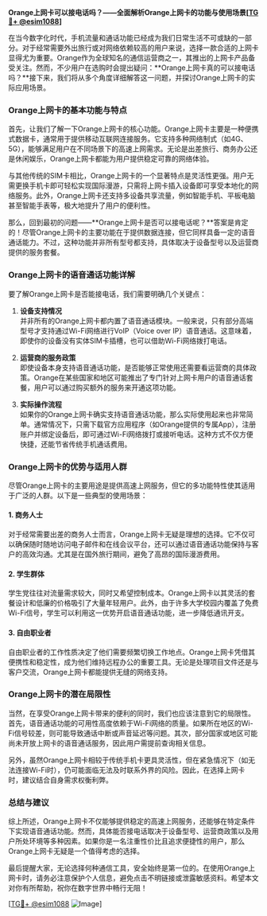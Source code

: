 **Orange上网卡可以接电话吗？——全面解析Orange上网卡的功能与使用场景[[TG💪+ @esim1088](https://t.me/s/esim1088)]**

在当今数字化时代，手机流量和通话功能已经成为我们日常生活不可或缺的一部分。对于经常需要外出旅行或对网络依赖较高的用户来说，选择一款合适的上网卡显得尤为重要。Orange作为全球知名的通信运营商之一，其推出的上网卡产品备受关注。然而，不少用户在选购时会提出疑问：**Orange上网卡真的可以接电话吗？**接下来，我们将从多个角度详细解答这一问题，并探讨Orange上网卡的实际应用场景。

### Orange上网卡的基本功能与特点

首先，让我们了解一下Orange上网卡的核心功能。Orange上网卡主要是一种便携式数据卡，通常用于提供移动互联网连接服务。它支持多种网络制式（如4G、5G），能够满足用户在不同场景下的高速上网需求。无论是出差旅行、商务办公还是休闲娱乐，Orange上网卡都能为用户提供稳定可靠的网络体验。

与其他传统的SIM卡相比，Orange上网卡的一个显著特点是灵活性更强。用户无需更换手机卡即可轻松实现国际漫游，只需将上网卡插入设备即可享受本地化的网络服务。此外，Orange上网卡还支持多设备共享流量，例如智能手机、平板电脑甚至智能手表等，极大地提升了用户的便利性。

那么，回到最初的问题——**Orange上网卡是否可以接电话呢？**答案是肯定的！尽管Orange上网卡的主要功能在于提供数据连接，但它同样具备一定的语音通话能力。不过，这种功能并非所有型号都支持，具体取决于设备型号以及运营商提供的服务套餐。

### Orange上网卡的语音通话功能详解

要了解Orange上网卡是否能接电话，我们需要明确几个关键点：

1. **设备支持情况**  
   并非所有的Orange上网卡都内置了语音通话模块。一般来说，只有部分高端型号才支持通过Wi-Fi网络进行VoIP（Voice over IP）语音通话。这意味着，即使你的设备没有实体SIM卡插槽，也可以借助Wi-Fi网络拨打电话。

2. **运营商的服务政策**  
 即使设备本身支持语音通话功能，是否能够正常使用还需要看运营商的具体政策。Orange在某些国家和地区可能推出了专门针对上网卡用户的语音通话套餐，用户可以通过购买额外的服务来开通这项功能。

3. **实际操作流程**  
 如果你的Orange上网卡确实支持语音通话功能，那么实际使用起来也非常简单。通常情况下，只需下载官方应用程序（如Orange提供的专属App），注册账户并绑定设备后，即可通过Wi-Fi网络拨打或接听电话。这种方式不仅方便快捷，还能节省传统手机通话费用。

### Orange上网卡的优势与适用人群

尽管Orange上网卡的主要用途是提供高速上网服务，但它的多功能特性使其适用于广泛的人群。以下是一些典型的使用场景：

#### 1. 商务人士
对于经常需要出差的商务人士而言，Orange上网卡无疑是理想的选择。它不仅可以确保随时随地访问电子邮件和在线会议平台，还可以通过语音通话功能保持与客户的高效沟通。尤其是在国外旅行期间，避免了高昂的国际漫游费用。

#### 2. 学生群体
学生党往往对流量需求较大，同时又希望控制成本。Orange上网卡以其灵活的套餐设计和低廉的价格吸引了大量年轻用户。此外，由于许多大学校园内覆盖了免费Wi-Fi信号，学生可以利用这一优势开启语音通话功能，进一步降低通讯开支。

#### 3. 自由职业者
自由职业者的工作性质决定了他们需要频繁切换工作地点。Orange上网卡凭借其便携性和稳定性，成为他们维持远程办公的重要工具。无论是处理项目文件还是与客户交流，Orange上网卡都能提供无缝的网络支持。

### Orange上网卡的潜在局限性

当然，在享受Orange上网卡带来的便利的同时，我们也应该注意到它的局限性。首先，语音通话功能的可用性高度依赖于Wi-Fi网络的质量。如果所在地区的Wi-Fi信号较差，则可能导致通话中断或声音延迟等问题。其次，部分国家或地区可能尚未开放上网卡的语音通话服务，因此用户需提前查询相关信息。

另外，虽然Orange上网卡相较于传统手机卡更具灵活性，但在紧急情况下（如无法连接Wi-Fi时），仍可能面临无法及时联系外界的风险。因此，在选择上网卡时，建议结合自身需求权衡利弊。

### 总结与建议

综上所述，Orange上网卡不仅能够提供稳定的高速上网服务，还能够在特定条件下实现语音通话功能。然而，具体能否接电话取决于设备型号、运营商政策以及用户所处环境等多种因素。如果你是一名注重性价比且追求便捷性的用户，那么Orange上网卡无疑是一个值得考虑的选择。

最后提醒大家，无论选择何种通信工具，安全始终是第一位的。在使用Orange上网卡时，请务必注意保护个人信息，避免点击不明链接或泄露敏感资料。希望本文对你有所帮助，祝你在数字世界中畅行无阻！

[[TG💪+ @esim1088](https://t.me/s/esim1088) ![Image](https://i.postimg.cc/4NQfJmqS/Snipaste-2025-05-13-00-14-12.png)]